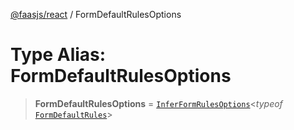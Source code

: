 [@faasjs/react](../README.md) / FormDefaultRulesOptions

# Type Alias: FormDefaultRulesOptions

> **FormDefaultRulesOptions** = [`InferFormRulesOptions`](InferFormRulesOptions.md)\<*typeof* [`FormDefaultRules`](../variables/FormDefaultRules.md)\>
